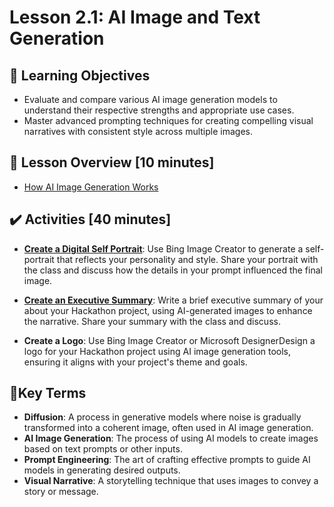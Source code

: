 <!-- 💡 Tip for viewing this file: To see this markdown file in a nicely formatted preview mode in VS Code, press Ctrl+Shift+V. You can also right-click on the file tab and select "Open Preview" or use the Command Palette (Ctrl+Shift+P) and search for "Markdown: Open Preview". -->

# Lesson 2.1: AI Image and Text Generation

## 🎯 Learning Objectives

- Evaluate and compare various AI image generation models to understand their respective strengths and appropriate use cases.
- Master advanced prompting techniques for creating compelling visual narratives with consistent style across multiple images.

## 📌 Lesson Overview [10 minutes]

- [How AI Image Generation Works](https://www.youtube.com/watch?v=Rke0V_VkF3c)

## ✔️ Activities [40 minutes]

- [**Create a Digital Self Portrait**](activity-create-a-digita-self-portrait.md): Use Bing Image Creator to generate a self-portrait that reflects your personality and style. Share your portrait with the class and discuss how the details in your prompt influenced the final image.


- [**Create an Executive Summary**](activity-create-an-executive-summary.md): Write a brief executive summary of your about your Hackathon project, using AI-generated images to enhance the narrative. Share your summary with the class and discuss.

- **Create a Logo**: Use Bing Image Creator or Microsoft DesignerDesign a logo for your Hackathon project using AI image generation tools, ensuring it aligns with your project's theme and goals.

## 📑Key Terms

- **Diffusion**: A process in generative models where noise is gradually transformed into a coherent image, often used in AI image generation.
- **AI Image Generation**: The process of using AI models to create images based on text prompts or other inputs.
- **Prompt Engineering**: The art of crafting effective prompts to guide AI models in generating desired outputs.
- **Visual Narrative**: A storytelling technique that uses images to convey a story or message.
